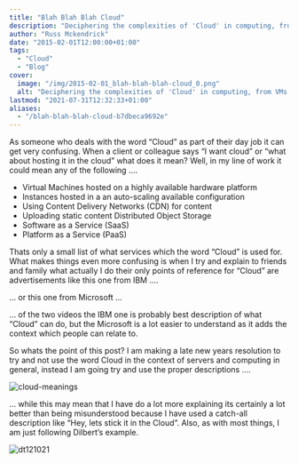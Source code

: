 ```yaml
---
title: "Blah Blah Blah Cloud"
description: "Deciphering the complexities of 'Cloud' in computing, from VMs to SaaS. Embrace clarity by avoiding catch-all terms, following Dilbert's lead."
author: "Russ Mckendrick"
date: "2015-02-01T12:00:00+01:00"
tags:
  - "Cloud"
  - "Blog"
cover:
  image: "/img/2015-02-01_blah-blah-blah-cloud_0.png"
  alt: "Deciphering the complexities of 'Cloud' in computing, from VMs to SaaS. Embrace clarity by avoiding catch-all terms, following Dilbert's lead."
lastmod: "2021-07-31T12:32:33+01:00"
aliases:
  - "/blah-blah-blah-cloud-b7dbeca9692e"
---
```


As someone who deals with the word “Cloud” as part of their day job it can get very confusing. When a client or colleague says “I want cloud” or “what about hosting it in the cloud” what does it mean? Well, in my line of work it could mean any of the following ….

- Virtual Machines hosted on a highly available hardware platform
- Instances hosted in a an auto-scaling available configuration
- Using Content Delivery Networks (CDN) for content
- Uploading static content Distributed Object Storage
- Software as a Service (SaaS)
- Platform as a Service (PaaS)

Thats only a small list of what services which the word “Cloud” is used for. What makes things even more confusing is when I try and explain to friends and family what actually I do their only points of reference for “Cloud” are advertisements like this one from IBM ….

… or this one from Microsoft …

… of the two videos the IBM one is probably best description of what “Cloud” can do, but the Microsoft is a lot easier to understand as it adds the context which people can relate to.

So whats the point of this post? I am making a late new years resolution to try and not use the word Cloud in the context of servers and computing in general, instead I am going try and use the proper descriptions ….

![cloud-meanings](/img/2015-02-01_blah-blah-blah-cloud_1.jpg)

… while this may mean that I have do a lot more explaining its certainly a lot better than being misunderstood because I have used a catch-all description like “Hey, lets stick it in the Cloud”. Also, as with most things, I am just following Dilbert’s example.

![dt121021](/img/2015-02-01_blah-blah-blah-cloud_2.jpg)


